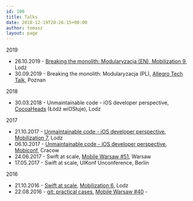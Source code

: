 ```yaml
---
id: 100
title: Talks
date: 2018-12-19T20:26:15+00:00
author: tomasz
layout: page
---
```


2019

* 26.10.2019 - [Breaking the monolith: Modularyzacja (EN), Mobilization 9](https://www.youtube.com/watch?v=PKpYjEN9v9Y), Lodz
* 30.09.2019 - Breaking the monolith: Modularyzacja (PL), [Allegro Tech Talk](https://www.meetup.com/allegrotech/events/264923060/), Poznan

2018

* 30.03.2018 - Unmaintainable code - iOS developer perspective, [CocoaHeads](https://www.meetup.com/Lodz-w-iOS-luje/events/248766075/) (Łódź wiOSłuje), Lodz

2017

* 21.10.2017 - [Unmaintainable code - iOS developer perspective](https://www.youtube.com/watch?v=NvnVGgzSxjQ), [Mobilization 7](http://2017.mobilization.pl), Lodz
* 06.10.2017 - [Unmaintainable code - iOS developer perspective](https://www.youtube.com/watch?v=CCFom45VnKQ), [Mobiconf](https://2017.mobiconf.org), Cracow
* 24.06.2017 - Swift at scale, [Mobile Warsaw #51](http://mobile-warsaw.pl/meetup_051.html), Warsaw 
* 17.05.2017 - Swift at scale, UIKonf Unconference, Berlin

2016

* 21.10.2016 - [Swift at scale](https://www.youtube.com/watch?v=SMKb446qNLc), [Mobilization 6](http://2016.mobilization.pl), Lodz
* 22.08.2016 - [git: practical cases](https://www.youtube.com/watch?v=6w9oyevBmMw), [Mobile Warsaw #40](http://mobile-warsaw.pl/meetup_040.html) - 